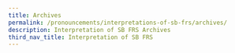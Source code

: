 ```yaml
---
title: Archives
permalink: /pronouncements/interpretations-of-sb-frs/archives/
description: Interpretation of SB FRS Archives
third_nav_title: Interpretation of SB FRS
---
```



